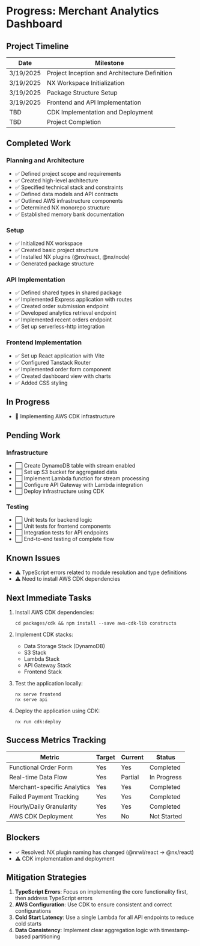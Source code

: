 # Progress: Merchant Analytics Dashboard

## Project Timeline

| Date | Milestone |
|------|-----------|
| 3/19/2025 | Project Inception and Architecture Definition |
| 3/19/2025 | NX Workspace Initialization |
| 3/19/2025 | Package Structure Setup |
| 3/19/2025 | Frontend and API Implementation |
| TBD | CDK Implementation and Deployment |
| TBD | Project Completion |

## Completed Work

### Planning and Architecture
- ✅ Defined project scope and requirements
- ✅ Created high-level architecture
- ✅ Specified technical stack and constraints
- ✅ Defined data models and API contracts
- ✅ Outlined AWS infrastructure components
- ✅ Determined NX monorepo structure
- ✅ Established memory bank documentation

### Setup
- ✅ Initialized NX workspace
- ✅ Created basic project structure
- ✅ Installed NX plugins (@nx/react, @nx/node)
- ✅ Generated package structure

### API Implementation
- ✅ Defined shared types in shared package
- ✅ Implemented Express application with routes
- ✅ Created order submission endpoint
- ✅ Developed analytics retrieval endpoint
- ✅ Implemented recent orders endpoint
- ✅ Set up serverless-http integration

### Frontend Implementation
- ✅ Set up React application with Vite
- ✅ Configured Tanstack Router
- ✅ Implemented order form component
- ✅ Created dashboard view with charts
- ✅ Added CSS styling

## In Progress

- 🔄 Implementing AWS CDK infrastructure

## Pending Work

### Infrastructure
- ⬜ Create DynamoDB table with stream enabled
- ⬜ Set up S3 bucket for aggregated data
- ⬜ Implement Lambda function for stream processing
- ⬜ Configure API Gateway with Lambda integration
- ⬜ Deploy infrastructure using CDK

### Testing
- ⬜ Unit tests for backend logic
- ⬜ Unit tests for frontend components
- ⬜ Integration tests for API endpoints
- ⬜ End-to-end testing of complete flow

## Known Issues

- ⚠️ TypeScript errors related to module resolution and type definitions
- ⚠️ Need to install AWS CDK dependencies

## Next Immediate Tasks

1. Install AWS CDK dependencies:
   ```
   cd packages/cdk && npm install --save aws-cdk-lib constructs
   ```

2. Implement CDK stacks:
   - Data Storage Stack (DynamoDB)
   - S3 Stack
   - Lambda Stack
   - API Gateway Stack
   - Frontend Stack

3. Test the application locally:
   ```
   nx serve frontend
   nx serve api
   ```

4. Deploy the application using CDK:
   ```
   nx run cdk:deploy
   ```

## Success Metrics Tracking

| Metric | Target | Current | Status |
|--------|--------|---------|--------|
| Functional Order Form | Yes | Yes | Completed |
| Real-time Data Flow | Yes | Partial | In Progress |
| Merchant-specific Analytics | Yes | Yes | Completed |
| Failed Payment Tracking | Yes | Yes | Completed |
| Hourly/Daily Granularity | Yes | Yes | Completed |
| AWS CDK Deployment | Yes | No | Not Started |

## Blockers

- ✓ Resolved: NX plugin naming has changed (@nrwl/react → @nx/react)
- ⚠️ CDK implementation and deployment

## Mitigation Strategies

1. **TypeScript Errors**: Focus on implementing the core functionality first, then address TypeScript errors
2. **AWS Configuration**: Use CDK to ensure consistent and correct configurations
3. **Cold Start Latency**: Use a single Lambda for all API endpoints to reduce cold starts
4. **Data Consistency**: Implement clear aggregation logic with timestamp-based partitioning